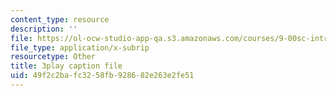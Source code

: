 ```yaml
---
content_type: resource
description: ''
file: https://ol-ocw-studio-app-qa.s3.amazonaws.com/courses/9-00sc-introduction-to-psychology-fall-2011/49f2c2bafc3258fb928682e263e2fe51_kD3CswjYb2E.vtt
file_type: application/x-subrip
resourcetype: Other
title: 3play caption file
uid: 49f2c2ba-fc32-58fb-9286-82e263e2fe51
---
```

